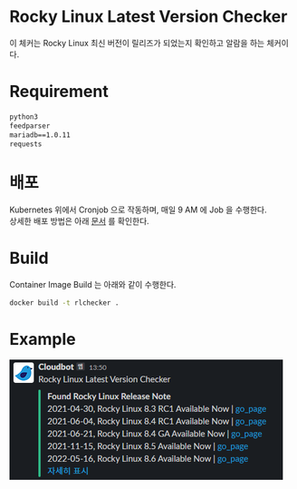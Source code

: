 # Rocky Linux Latest Version Checker
이 체커는 Rocky Linux 최신 버전이 릴리즈가 되었는지 확인하고 알람을 하는 체커이다.

# Requirement
```
python3
feedparser
mariadb==1.0.11
requests
```

# 배포
Kubernetes 위에서 Cronjob 으로 작동하며, 매일 9 AM 에 Job 을 수행한다.   
상세한 배포 방법은 아래 [문서](/kustomize/README.md) 를 확인한다.

# Build
Container Image Build 는 아래와 같이 수행한다.
```bash
docker build -t rlchecker .
```

# Example
![](slackmsg.png)

